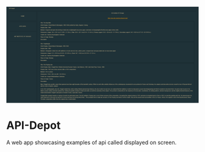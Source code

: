 ![Cover Picture](https://github.com/Curtis-Thomas/API-Depot/blob/main/API-Depot.png)
# API-Depot

A web app showcasing examples of api called displayed on screen.
